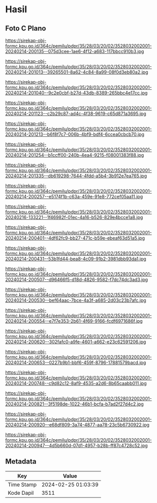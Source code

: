 # Hasil

## Foto C Plano

https://sirekap-obj-formc.kpu.go.id/364c/pemilu/pdpr/35/28/03/20/02/3528032002001-20240214-200135--075d3cee-1ae6-4f12-a683-117bbcc910b3.jpg

https://sirekap-obj-formc.kpu.go.id/364c/pemilu/pdpr/35/28/03/20/02/3528032002001-20240214-201013--39265501-8a62-4c84-8a99-08f0d3eb80a2.jpg

https://sirekap-obj-formc.kpu.go.id/364c/pemilu/pdpr/35/28/03/20/02/3528032002001-20240214-201040--9c2e0cbf-b27d-43db-8389-265bbc4e17cc.jpg

https://sirekap-obj-formc.kpu.go.id/364c/pemilu/pdpr/35/28/03/20/02/3528032002001-20240214-201123--c2b29c87-ad4c-4f38-9619-c65d871a3695.jpg

https://sirekap-obj-formc.kpu.go.id/364c/pemilu/pdpr/35/28/03/20/02/3528032002001-20240214-201213--b6f8f7c7-006b-4bf9-bdf4-6ccea0cbcb70.jpg

https://sirekap-obj-formc.kpu.go.id/364c/pemilu/pdpr/35/28/03/20/02/3528032002001-20240214-201254--b1ccff00-240b-4ea4-9215-f08001383f88.jpg

https://sirekap-obj-formc.kpu.go.id/364c/pemilu/pdpr/35/28/03/20/02/3528032002001-20240214-201335--db619298-7644-4fdd-a5b4-3b912e7ea765.jpg

https://sirekap-obj-formc.kpu.go.id/364c/pemilu/pdpr/35/28/03/20/02/3528032002001-20240214-200257--e5174f1b-c63a-459e-91e8-772cef05aa11.jpg

https://sirekap-obj-formc.kpu.go.id/364c/pemilu/pdpr/35/28/03/20/02/3528032002001-20240216-133221--1f46982f-01ec-4a16-b526-829e4bcce1a8.jpg

https://sirekap-obj-formc.kpu.go.id/364c/pemilu/pdpr/35/28/03/20/02/3528032002001-20240214-200401--4df62fc9-bb27-471c-b59e-ebeaf63d51a5.jpg

https://sirekap-obj-formc.kpu.go.id/364c/pemilu/pdpr/35/28/03/20/02/3528032002001-20240214-200431--53b1fd44-bea8-4c09-91b2-3981dbb93da1.jpg

https://sirekap-obj-formc.kpu.go.id/364c/pemilu/pdpr/35/28/03/20/02/3528032002001-20240214-200507--d96466f5-d18d-4826-9582-f7dc74dc3ad3.jpg

https://sirekap-obj-formc.kpu.go.id/364c/pemilu/pdpr/35/28/03/20/02/3528032002001-20240214-200530--bef64aac-7bce-4a3f-a685-2d03c23b7afc.jpg

https://sirekap-obj-formc.kpu.go.id/364c/pemilu/pdpr/35/28/03/20/02/3528032002001-20240214-200554--e7f7e353-2b61-4f69-9166-fcdf6971686f.jpg

https://sirekap-obj-formc.kpu.go.id/364c/pemilu/pdpr/35/28/03/20/02/3528032002001-20240214-200620--302fafc0-a9fe-4601-a662-e23c62591206.jpg

https://sirekap-obj-formc.kpu.go.id/364c/pemilu/pdpr/35/28/03/20/02/3528032002001-20240214-200653--0227b9b1-bbf6-459f-8796-17881579bacd.jpg

https://sirekap-obj-formc.kpu.go.id/364c/pemilu/pdpr/35/28/03/20/02/3528032002001-20240214-200748--c9d82c12-8af9-4535-a2d6-8b65caabb011.jpg

https://sirekap-obj-formc.kpu.go.id/364c/pemilu/pdpr/35/28/03/20/02/3528032002001-20240214-200821--3f5198de-1022-46b1-bcfa-b7ad2f27d4c2.jpg

https://sirekap-obj-formc.kpu.go.id/364c/pemilu/pdpr/35/28/03/20/02/3528032002001-20240214-200920--e68df809-3a74-4877-aa78-23c5b6730922.jpg

https://sirekap-obj-formc.kpu.go.id/364c/pemilu/pdpr/35/28/03/20/02/3528032002001-20240214-200947--4d5b660d-07d1-4957-b28b-ff87c4728c52.jpg


## Metadata

| Key        | Value               |
| ---------- | ------------------- |
| Time Stamp | 2024-02-25 01:03:39 |
| Kode Dapil | 3511                |



